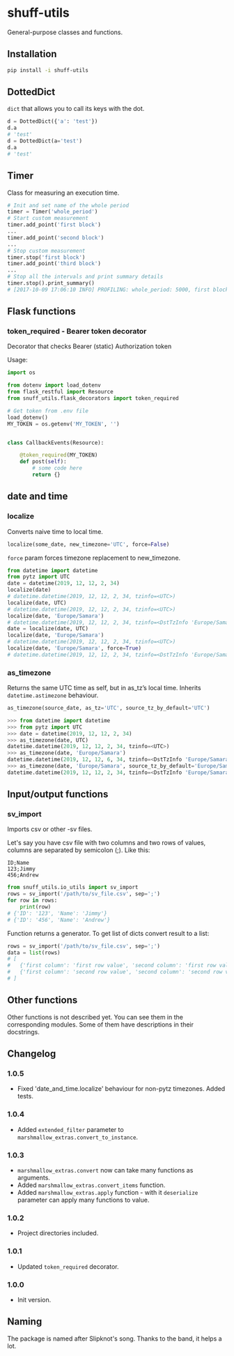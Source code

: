 # shuff-utils
General-purpose classes and functions.

## Installation

```bash
pip install -i shuff-utils
```

## DottedDict
`dict` that allows you to call its keys with the dot.

```python
d = DottedDict({'a': 'test'})
d.a
# 'test'
d = DottedDict(a='test')
d.a
# 'test'
```

## Timer
Class for measuring an execution time. 

```python    
# Init and set name of the whole period
timer = Timer('whole_period')
# Start custom measurement
timer.add_point('first block')
...
timer.add_point('second block')
...
# Stop custom measurement
timer.stop('first block')
timer.add_point('third block')
...
# Stop all the intervals and print summary details
timer.stop().print_summary()
# [2017-10-09 17:06:10 INFO] PROFILING: whole_period: 5000, first block: 3000, second block: 2000, third block: 2000
```

## Flask functions

### token_required - Bearer token decorator

Decorator that checks Bearer (static) Authorization token

Usage:
```python
import os

from dotenv import load_dotenv
from flask_restful import Resource
from snuff_utils.flask_decorators import token_required

# Get token from .env file
load_dotenv()
MY_TOKEN = os.getenv('MY_TOKEN', '')


class CallbackEvents(Resource):

    @token_required(MY_TOKEN)
    def post(self):
        # some code here
        return {}
```

## date and time

### localize

Converts naive time to local time.

```python
localize(some_date, new_timezone='UTC', force=False)
```
 
`force` param forces timezone replacement to new_timezone.

```python
from datetime import datetime
from pytz import UTC
date = datetime(2019, 12, 12, 2, 34)
localize(date)
# datetime.datetime(2019, 12, 12, 2, 34, tzinfo=<UTC>)
localize(date, UTC)
# datetime.datetime(2019, 12, 12, 2, 34, tzinfo=<UTC>)
localize(date, 'Europe/Samara')
# datetime.datetime(2019, 12, 12, 2, 34, tzinfo=<DstTzInfo 'Europe/Samara' LMT+3:20:00 STD>)
date = localize(date, UTC)
localize(date, 'Europe/Samara')
# datetime.datetime(2019, 12, 12, 2, 34, tzinfo=<UTC>)
localize(date, 'Europe/Samara', force=True)
# datetime.datetime(2019, 12, 12, 2, 34, tzinfo=<DstTzInfo 'Europe/Samara' LMT+3:20:00 STD>)
```

### as_timezone

Returns the same UTC time as self, but in as_tz’s local time. Inherits `datetime.astimezone` behaviour.

```python
as_timezone(source_date, as_tz='UTC', source_tz_by_default='UTC')
```
    
```python
>>> from datetime import datetime
>>> from pytz import UTC
>>> date = datetime(2019, 12, 12, 2, 34)
>>> as_timezone(date, UTC)
datetime.datetime(2019, 12, 12, 2, 34, tzinfo=<UTC>)
>>> as_timezone(date, 'Europe/Samara')
datetime.datetime(2019, 12, 12, 6, 34, tzinfo=<DstTzInfo 'Europe/Samara' +04+4:00:00 STD>)
>>> as_timezone(date, 'Europe/Samara', source_tz_by_default='Europe/Samara')
datetime.datetime(2019, 12, 12, 2, 34, tzinfo=<DstTzInfo 'Europe/Samara' +04+4:00:00 STD>)
```

## Input/output functions

### sv_import

Imports csv or other -sv files.

Let's say you have csv file with two columns and two rows of values, columns are separated by semicolon (;). Like this:
```
ID;Name
123;Jimmy
456;Andrew
```

```python
from snuff_utils.io_utils import sv_import
rows = sv_import('/path/to/sv_file.csv', sep=';')
for row in rows:
    print(row)
# {'ID': '123', 'Name': 'Jimmy'}
# {'ID': '456', 'Name': 'Andrew'}
```
Function returns a generator. To get list of dicts convert result to a list:
```python
rows = sv_import('/path/to/sv_file.csv', sep=';')
data = list(rows)
# [
#   {'first column': 'first row value', 'second column': 'first row value'},
#   {'first column': 'second row value', 'second column': 'second row value'}
# ]
```

## Other functions
Other functions is not described yet. You can see them in the corresponding modules. 
Some of them have descriptions in their docstrings.

## Changelog

### 1.0.5

- Fixed 'date_and_time.localize' behaviour for non-pytz timezones. Added tests.

### 1.0.4

- Added `extended_filter` parameter to `marshmallow_extras.convert_to_instance`.

### 1.0.3

- `marshmallow_extras.convert` now can take many functions as arguments. 
- Added `marshmallow_extras.convert_items` function. 
- Added `marshmallow_extras.apply` function - with it `deserialize` parameter can apply many functions to value.

### 1.0.2

- Project directories included.

### 1.0.1

- Updated `token_required` decorator.

### 1.0.0

- Init version.

## Naming
The package is named after Slipknot's song. Thanks to the band, it helps a lot.